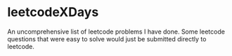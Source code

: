 # leetcodeXDays
An uncomprehensive list of leetcode problems I have done. Some leetcode questions that were
easy to solve would just be submitted directly to leetcode.
